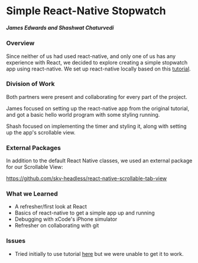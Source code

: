 # Simple React-Native Stopwatch
##### James Edwards and Shashwat Chaturvedi

### Overview

Since neither of us had used react-native, and only one of us has any experience with React, we decided to explore creating a simple stopwatch app using react-native.
We set up react-native locally based on this [tutorial](https://github.com/react-community/create-react-native-app).

### Division of Work

Both partners were present and collaborating for every part of the project.

James focused on setting up the react-native app from the original tutorial, and got a basic hello world program with some styling running.

Shash focused on implementing the timer and styling it, along with setting up the app's scrollable view.

### External Packages

In addition to the default React Native classes, we used an external package for our Scrollable View:

https://github.com/skv-headless/react-native-scrollable-tab-view

### What we Learned

* A refresher/first look at React
* Basics of react-native to get a simple app up and running
* Debugging with xCode's iPhone simulator
* Refresher on collaborating with git

### Issues

* Tried initially to use tutorial [here](https://facebook.github.io/react-native/docs/getting-started.html) but we were unable to get it to work.
